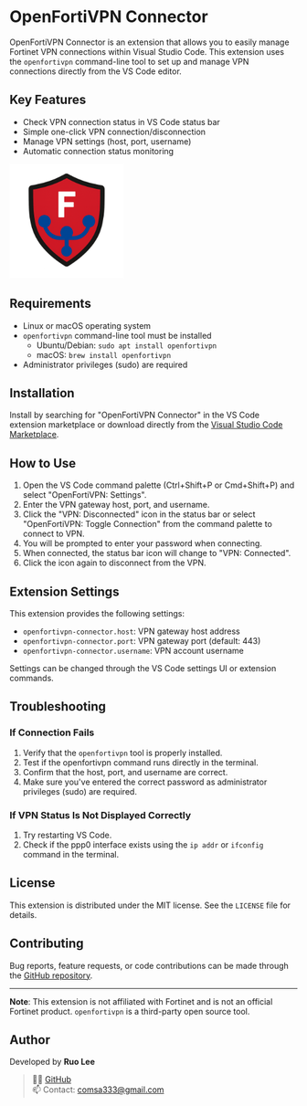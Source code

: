 # OpenFortiVPN Connector

OpenFortiVPN Connector is an extension that allows you to easily manage Fortinet VPN connections within Visual Studio Code. This extension uses the `openfortivpn` command-line tool to set up and manage VPN connections directly from the VS Code editor.

## Key Features

- Check VPN connection status in VS Code status bar
- Simple one-click VPN connection/disconnection
- Manage VPN settings (host, port, username)
- Automatic connection status monitoring

<img src="https://raw.githubusercontent.com/comsa33/openforticlient-vpn/main/images/openfortivpn-connector.png" width="200" alt="OpenFortiVPN Connector Preview">

## Requirements

- Linux or macOS operating system
- `openfortivpn` command-line tool must be installed
  - Ubuntu/Debian: `sudo apt install openfortivpn`
  - macOS: `brew install openfortivpn`
- Administrator privileges (sudo) are required

## Installation

Install by searching for "OpenFortiVPN Connector" in the VS Code extension marketplace or download directly from the [Visual Studio Code Marketplace](https://marketplace.visualstudio.com/items?itemName=RuoLee.openfortivpn-connector).

## How to Use

1. Open the VS Code command palette (Ctrl+Shift+P or Cmd+Shift+P) and select "OpenFortiVPN: Settings".
2. Enter the VPN gateway host, port, and username.
3. Click the "VPN: Disconnected" icon in the status bar or select "OpenFortiVPN: Toggle Connection" from the command palette to connect to VPN.
4. You will be prompted to enter your password when connecting.
5. When connected, the status bar icon will change to "VPN: Connected".
6. Click the icon again to disconnect from the VPN.

## Extension Settings

This extension provides the following settings:

* `openfortivpn-connector.host`: VPN gateway host address
* `openfortivpn-connector.port`: VPN gateway port (default: 443)
* `openfortivpn-connector.username`: VPN account username

Settings can be changed through the VS Code settings UI or extension commands.

## Troubleshooting

### If Connection Fails

1. Verify that the `openfortivpn` tool is properly installed.
2. Test if the openfortivpn command runs directly in the terminal.
3. Confirm that the host, port, and username are correct.
4. Make sure you've entered the correct password as administrator privileges (sudo) are required.

### If VPN Status Is Not Displayed Correctly

1. Try restarting VS Code.
2. Check if the ppp0 interface exists using the `ip addr` or `ifconfig` command in the terminal.

## License

This extension is distributed under the MIT license. See the `LICENSE` file for details.

## Contributing

Bug reports, feature requests, or code contributions can be made through the [GitHub repository](https://github.com/comsa33/openforticlient-vpn).

---

**Note**: This extension is not affiliated with Fortinet and is not an official Fortinet product. `openfortivpn` is a third-party open source tool.

## Author

Developed by **Ruo Lee**  
> 👨‍💻 [GitHub](https://github.com/comsa33)  
> 📫 Contact: comsa333@gmail.com